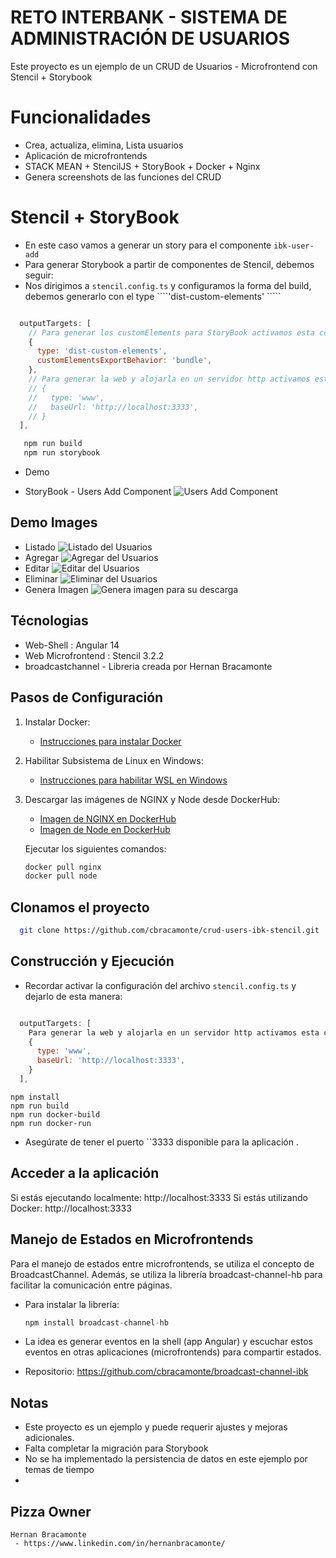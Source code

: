 # RETO INTERBANK - SISTEMA DE ADMINISTRACIÓN DE USUARIOS

Este proyecto es un ejemplo de un CRUD de Usuarios - Microfrontend con Stencil + Storybook

# Funcionalidades

- Crea, actualiza, elimina, Lista usuarios
- Aplicación de microfrontends
- STACK MEAN + StencilJS + StoryBook + Docker + Nginx
- Genera screenshots de las funciones del CRUD

# Stencil + StoryBook

- En este caso vamos a generar un story para el componente `ibk-user-add`
- Para generar Storybook a partir de componentes de Stencil, debemos seguir:
- Nos dirigimos a `stencil.config.ts` y configuramos la forma del build, debemos generarlo con el type ````'dist-custom-elements' `````

```javascript

  outputTargets: [
    // Para generar los customElements para StoryBook activamos esta configuración
    {
      type: 'dist-custom-elements',
      customElementsExportBehavior: 'bundle',
    },
    // Para generar la web y alojarla en un servidor http activamos esta configuracion
    // {
    //   type: 'www',
    //   baseUrl: 'http://localhost:3333',
    // }
  ],

```

```bash
   npm run build
   npm run storybook
```

- Demo

- StoryBook - Users Add Component
  ![Users Add Component](https://raw.githubusercontent.com/cbracamonte/crud-users-ibk-stencil/main/assets/storybook.png)

## Demo Images

- Listado
  ![Listado del Usuarios](https://raw.githubusercontent.com/cbracamonte/crud-user-ibk-challengue/main/assets/listado.PNG)
- Agregar
  ![Agregar del Usuarios](https://raw.githubusercontent.com/cbracamonte/crud-user-ibk-challengue/main/assets/agregar.PNG)
- Editar
  ![Editar del Usuarios](https://raw.githubusercontent.com/cbracamonte/crud-user-ibk-challengue/main/assets/editar.PNG)
- Eliminar
  ![Eliminar del Usuarios](https://raw.githubusercontent.com/cbracamonte/crud-user-ibk-challengue/main/assets/eliminar.PNG)
- Genera Imagen
  ![Genera imagen para su descarga](https://raw.githubusercontent.com/cbracamonte/crud-user-ibk-challengue/main/assets/generafoto.PNG)

## Técnologias

- Web-Shell : Angular 14
- Web Microfrontend : Stencil 3.2.2
- broadcastchannel - Libreria creada por Hernan Bracamonte

## Pasos de Configuración

1. Instalar Docker:

   - [Instrucciones para instalar Docker](https://docs.docker.com/desktop/install/)

2. Habilitar Subsistema de Linux en Windows:

   - [Instrucciones para habilitar WSL en Windows](https://learn.microsoft.com/en-us/windows/wsl/install-manual)

3. Descargar las imágenes de NGINX y Node desde DockerHub:

   - [Imagen de NGINX en DockerHub](https://hub.docker.com/_/nginx)
   - [Imagen de Node en DockerHub](https://hub.docker.com/_/node/)

   Ejecutar los siguientes comandos:

   ```bash
   docker pull nginx
   docker pull node
   ```

## Clonamos el proyecto

```bash
  git clone https://github.com/cbracamonte/crud-users-ibk-stencil.git
```

## Construcción y Ejecución

- Recordar activar la configuración del archivo `stencil.config.ts` y dejarlo de esta manera:

```javascript

  outputTargets: [
    Para generar la web y alojarla en un servidor http activamos esta configuracion
    {
      type: 'www',
      baseUrl: 'http://localhost:3333',
    }
  ],

```

    npm install
    npm run build
    npm run docker-build
    npm run docker-run

- Asegúrate de tener el puerto ``3333 disponible para la aplicación .

## Acceder a la aplicación

Si estás ejecutando localmente: http://localhost:3333
Si estás utilizando Docker: http://localhost:3333

## Manejo de Estados en Microfrontends

Para el manejo de estados entre microfrontends, se utiliza el concepto de BroadcastChannel. Además, se utiliza la librería broadcast-channel-hb para facilitar la comunicación entre páginas.

- Para instalar la librería:

  ```javascript
  npm install broadcast-channel-hb
  ```

- La idea es generar eventos en la shell (app Angular) y escuchar estos eventos en otras aplicaciones (microfrontends) para compartir estados.

- Repositorio: https://github.com/cbracamonte/broadcast-channel-ibk

## Notas

- Este proyecto es un ejemplo y puede requerir ajustes y mejoras adicionales.
- Falta completar la migración para Storybook
- No se ha implementado la persistencia de datos en este ejemplo por temas de tiempo
-

## Pizza Owner

    Hernan Bracamonte
     - https://www.linkedin.com/in/hernanbracamonte/
